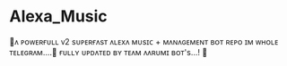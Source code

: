 # Alexa_Music
🌹ᴧ ᴘᴏᴡᴇʀғᴜʟʟ ᴠ2 sᴜᴘᴇʀғᴧsᴛ ᴧʟᴇxᴧ ᴍᴜsɪᴄ + ᴍᴧɴᴧɢᴇᴍᴇɴᴛ ʙᴏᴛ ʀᴇᴘᴏ ɪᴍ ᴡʜᴏʟᴇ ᴛᴇʟᴇɢʀᴧᴍ....💞 ғᴜʟʟʏ ᴜᴘᴅᴧᴛᴇᴅ ʙʏ ᴛᴇᴧᴍ ᴧᴧʀᴜᴍɪ ʙᴏᴛ's...! 💌
